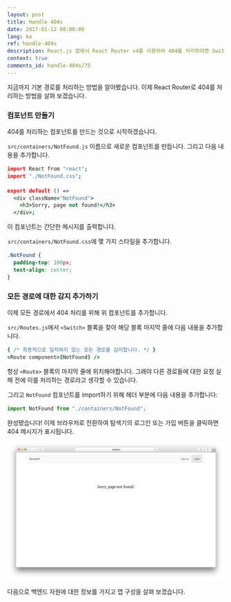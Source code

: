 ```yaml
---
layout: post
title: Handle 404s
date: 2017-01-12 00:00:00
lang: ko
ref: handle-404s
description: React.js 앱에서 React Router v4를 사용하여 404를 처리하려면 Switch 블록 하단에 모든 경로에 대한 감지 설정을 해야합니다. 모든 경로 감지에는 경로 속성 없이 모든 경로에 응답합니다.
context: true
comments_id: handle-404s/75
---
```


지금까지 기본 경로를 처리하는 방법을 알아봤습니다. 이제 React Router로 404를 처리하는 방법을 살펴 보겠습니다.

### 컴포넌트 만들기

404를 처리하는 컴포넌트를 만드는 것으로 시작하겠습니다.

<img class="code-marker" src="/assets/s.png" />`src/containers/NotFound.js` 이름으로 새로운 컴포넌트를 만듭니다. 그리고 다음 내용을 추가합니다.

``` coffee
import React from "react";
import "./NotFound.css";

export default () =>
  <div className="NotFound">
    <h3>Sorry, page not found!</h3>
  </div>;
```

이 컴포넌트는 간단한 메시지를 출력합니다.

<img class="code-marker" src="/assets/s.png" />`src/containers/NotFound.css`에 몇 가지 스타일을 추가합니다.

``` css
.NotFound {
  padding-top: 100px;
  text-align: center;
}
```

### 모든 경로에 대한 감지 추가하기 

이제 모든 경로에서 404 처리를 위해 위 컴포넌트를 추가합니다.

<img class="code-marker" src="/assets/s.png" />`src/Routes.js`에서 `<Switch>` 블록을 찾아 해당 블록 마지막 줄에 다음 내용을 추가합니다. 

``` coffee
{ /* 최종적으로 일치하지 않는 모든 경로를 감지합니다. */ }
<Route component={NotFound} />
```

항상 `<Route>` 블록의 마지막 줄에 위치해야합니다. 그래야 다른 경로들에 대한 요청 실패 전에 이를 처리하는 경로라고 생각할 수 있습니다.

<img class="code-marker" src="/assets/s.png" />그리고 `NotFound` 컴포넌트를 import하기 위해 헤더 부분에 다음 내용을 추가합니다:

``` javascript
import NotFound from "./containers/NotFound";
```

완성됐습니다! 이제 브라우저로 전환하여 탐색기의 로그인 또는 가입 버튼을 클릭하면 404 메시지가 표시됩니다.

![라우터 404 페이지 화면](/assets/router-404-page.png)

다음으로 백엔드 자원에 대한 정보를 가지고 앱 구성을 살펴 보겠습니다.
